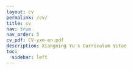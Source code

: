 ```yaml
---
layout: cv
permalink: /cv/
title: cv
nav: true
nav_order: 5
cv_pdf: CV-yxn-en.pdf
description: Xiangning Yu's Curriculum Vitae
toc:
  sidebar: left
---
```

